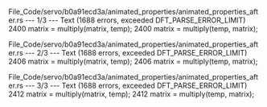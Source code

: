 File_Code/servo/b0a91ecd3a/animated_properties/animated_properties_after.rs --- 1/3 --- Text (1688 errors, exceeded DFT_PARSE_ERROR_LIMIT)
2400             matrix = multiply(matrix, temp);                                                                                                            2400             matrix = multiply(temp, matrix);

File_Code/servo/b0a91ecd3a/animated_properties/animated_properties_after.rs --- 2/3 --- Text (1688 errors, exceeded DFT_PARSE_ERROR_LIMIT)
2406             matrix = multiply(matrix, temp);                                                                                                            2406             matrix = multiply(temp, matrix);

File_Code/servo/b0a91ecd3a/animated_properties/animated_properties_after.rs --- 3/3 --- Text (1688 errors, exceeded DFT_PARSE_ERROR_LIMIT)
2412             matrix = multiply(matrix, temp);                                                                                                            2412             matrix = multiply(temp, matrix);

